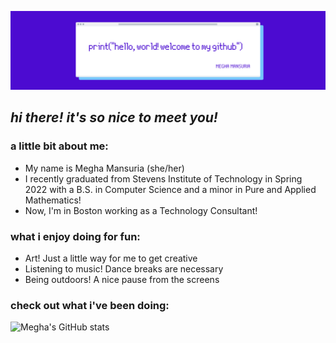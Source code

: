 ![](https://github.com/meghamansuria/meghamansuria/blob/main/header.png)

## *hi there! it's so nice to meet you!*

### a little bit about me:
* My name is Megha Mansuria (she/her)
* I recently graduated from Stevens Institute of Technology in Spring 2022 with a B.S. in Computer Science and a minor in Pure and Applied Mathematics!
* Now, I'm in Boston working as a Technology Consultant!

### what i enjoy doing for fun:
* Art! Just a little way for me to get creative
* Listening to music! Dance breaks are necessary
* Being outdoors! A nice pause from the screens

### check out what i've been doing:
![Megha's GitHub stats](https://github-readme-stats.vercel.app/api?username=meghamansuria&title_color=4c0bd1&text_color=75c7fb&icon_color=9aa7b2&bg_color=ffffff&show_icons=true)


<!--
**meghamansuria/meghamansuria** is a ✨ _special_ ✨ repository because its `README.md` (this file) appears on your GitHub profile.

Here are some ideas to get you started:

- 🔭 I’m currently working on ...
- 🌱 I’m currently learning ...
- 👯 I’m looking to collaborate on ...
- 🤔 I’m looking for help with ...
- 💬 Ask me about ...
- 📫 How to reach me: ...
- 😄 Pronouns: ...
- ⚡ Fun fact: ...
-->
